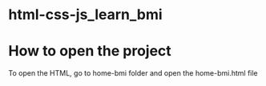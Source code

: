 # html-css-js_learn_bmi

# How to open the project
To open the HTML, go to home-bmi folder and open the home-bmi.html file
